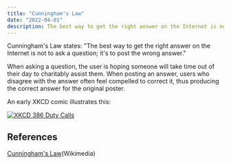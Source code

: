 ```yaml
---
title: "Cunningham's Law"
date: "2022-04-01"
description: The best way to get the right answer on the Internet is not to ask a question; it's to post the wrong answer.
---
```


Cunningham's Law states: "The best way to get the right answer on the Internet is not to ask a question; it's to post the wrong answer."

When asking a question, the user is hoping someone will take time out of their day to charitably assist them. When posting an answer, users who disagree with the answer often feel compelled to correct it, thus producing the correct answer for the original poster.

An early XKCD comic illustrates this:

[![XKCD 386 Duty Calls](/img/duty_calls.png)](https://xkcd.com/386/)

## References

[Cunningham's Law](https://meta.wikimedia.org/wiki/Cunningham%27s_Law)(Wikimedia)
